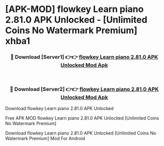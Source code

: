 # [APK-MOD] flowkey  Learn piano 2.81.0 APK Unlocked - [Unlimited Coins No Watermark Premium] xhba1



<div align="center">
<h3>🔴 Download [Server1] 👉👉 <a href="https://momento.my/?title=flowkey__Learn_piano_2.81.0_APK_Unlocked">flowkey  Learn piano 2.81.0 APK Unlocked Mod Apk</a></h3><br>

<h3>🔴 Download [Server2] 👉👉 <a href="https://momento.my/?title=flowkey__Learn_piano_2.81.0_APK_Unlocked">flowkey  Learn piano 2.81.0 APK Unlocked Mod Apk</a></h3>
</div>



Download flowkey  Learn piano 2.81.0 APK Unlocked 

Free APK MOD flowkey  Learn piano 2.81.0 APK Unlocked [Unlimited Coins No Watermark Premium]

Download flowkey  Learn piano 2.81.0 APK Unlocked [Unlimited Coins No Watermark Premium] Mod For Android
